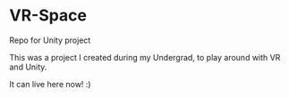 # VR-Space
Repo for Unity project

This was a project I created during my Undergrad, to play around with VR and Unity.

It can live here now! :)
